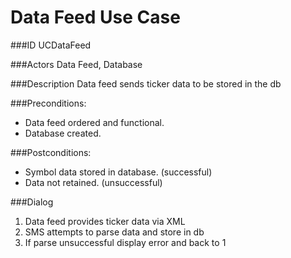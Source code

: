 # Data Feed Use Case

###ID
UCDataFeed

###Actors
Data Feed, Database

###Description
Data feed sends ticker data to be stored in the db

###Preconditions: 
* Data feed ordered and functional. 
* Database created.
               
###Postconditions: 
* Symbol data stored in database. (successful)
* Data not retained. (unsuccessful)

###Dialog
1. Data feed provides ticker data via XML
2. SMS attempts to parse data and store in db
3. If parse unsuccessful display error and back to 1
                
                
